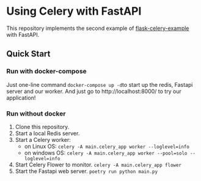 Using Celery with FastAPI
========

This repository implements the second example of [flask-celery-example](https://github.com/miguelgrinberg/flask-celery-example.git) with FastAPI.

Quick Start
-----------
### Run with docker-compose
Just one-line command ```docker-compose up -d```to start up the redis, Fastapi server and our worker.
And just go to http://localhost:8000/ to try our application!

### Run without docker

1. Clone this repository.
2. Start a local Redis server.
3. Start a Celery worker:
    - on Linux OS:
    `celery -A main.celery_app worker --loglevel=info`
    - on windows OS:
    `celery -A main.celery_app worker --pool=solo --loglevel=info`
4. Start Celery Flower to monitor. `celery -A main.celery_app flower`
5. Start the Fastapi web server. `poetry run python main.py`
